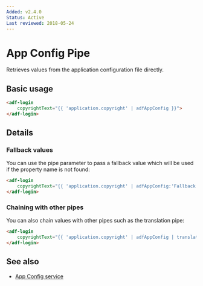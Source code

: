 ```yaml
---
Added: v2.4.0
Status: Active
Last reviewed: 2018-05-24
---
```


# App Config Pipe

Retrieves values from the application configuration file directly.

## Basic usage

```html
<adf-login
    copyrightText="{{ 'application.copyright' | adfAppConfig }}">
</adf-login>
```

## Details

### Fallback values

You can use the pipe parameter to pass a fallback value which will be
used if the property name is not found:

```html
<adf-login
    copyrightText="{{ 'application.copyright' | adfAppConfig:'Fallback Text' }}">
</adf-login>
```

### Chaining with other pipes

You can also chain values with other pipes such as the translation pipe:

```html
<adf-login
    copyrightText="{{ 'application.copyright' | adfAppConfig | translate }}">
</adf-login>
```

## See also

-   [App Config service](app-config.service.md)
